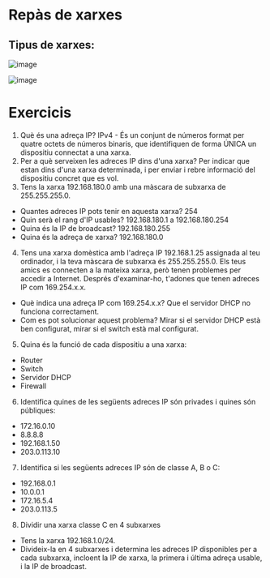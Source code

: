# Repàs de xarxes

## Tipus de xarxes:

![image](https://github.com/user-attachments/assets/16f3b886-4a49-4fe8-b8f9-7c42e205e08c)

![image](https://github.com/user-attachments/assets/753709ea-5f41-4f5d-ae8d-5e21cf599f7f)

# Exercicis

1. Què és una adreça IP?
    IPv4 - És un conjunt de números format per quatre octets de números binaris, que identifiquen      de forma ÚNICA un dispositiu connectat a una xarxa.
2. Per a què serveixen les adreces IP dins d'una xarxa?
    Per indicar que estan dins d'una xarxa determinada, i per enviar i rebre informació del     
    dispositiu concret que es vol.
3. Tens la xarxa 192.168.180.0 amb una màscara de subxarxa de 255.255.255.0.
  - Quantes adreces IP pots tenir en aquesta xarxa? 254
  - Quin serà el rang d'IP usables? 192.168.180.1 a 192.168.180.254
  - Quina és la IP de broadcast? 192.168.180.255
  - Quina és la adreça de xarxa? 192.168.180.0
4. Tens una xarxa domèstica amb l'adreça IP 192.168.1.25 assignada al teu ordinador, i la teva màscara de subxarxa és 255.255.255.0. Els teus amics es connecten a la mateixa xarxa, però tenen problemes per accedir a Internet. Després d'examinar-ho, t'adones que tenen adreces IP com 169.254.x.x.
- Què indica una adreça IP com 169.254.x.x? Que el servidor DHCP no funciona correctament.
- Com es pot solucionar aquest problema? Mirar si el servidor DHCP està ben configurat, mirar si el switch està mal configurat.
5. Quina és la funció de cada dispositiu a una xarxa:
  - Router
  - Switch
  - Servidor DHCP
  - Firewall
6. Identifica quines de les següents adreces IP són privades i quines són públiques:
  - 172.16.0.10
  - 8.8.8.8
  - 192.168.1.50
  - 203.0.113.10
7. Identifica si les següents adreces IP són de classe A, B o C:
  - 192.168.0.1
  - 10.0.0.1
  - 172.16.5.4
  - 203.0.113.5
8. Dividir una xarxa classe C en 4 subxarxes
  - Tens la xarxa 192.168.1.0/24.
  - Divideix-la en 4 subxarxes i determina les adreces IP disponibles per a cada subxarxa, incloent la IP de xarxa, la primera i última adreça usable, i la IP de broadcast.
